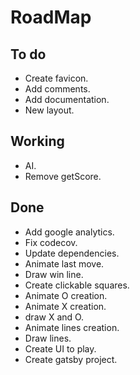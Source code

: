 # RoadMap

## To do
- Create favicon.
- Add comments.
- Add documentation.
- New layout.


## Working
- AI.
- Remove getScore.


## Done
- Add google analytics.
- Fix codecov.
- Update dependencies.
- Animate last move.
- Draw win line.
- Create clickable squares.
- Animate O creation.
- Animate X creation.
- draw X and O.
- Animate lines creation.
- Draw lines.
- Create UI to play.
- Create gatsby project.
